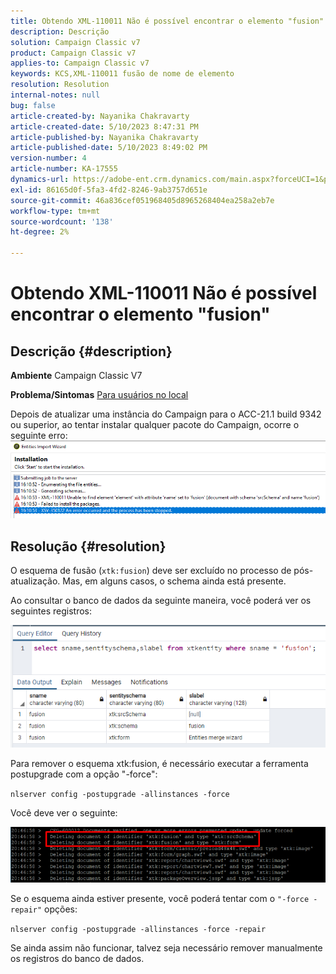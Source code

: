 ```yaml
---
title: Obtendo XML-110011 Não é possível encontrar o elemento "fusion"
description: Descrição
solution: Campaign Classic v7
product: Campaign Classic v7
applies-to: Campaign Classic v7
keywords: KCS,XML-110011 fusão de nome de elemento
resolution: Resolution
internal-notes: null
bug: false
article-created-by: Nayanika Chakravarty
article-created-date: 5/10/2023 8:47:31 PM
article-published-by: Nayanika Chakravarty
article-published-date: 5/10/2023 8:49:02 PM
version-number: 4
article-number: KA-17555
dynamics-url: https://adobe-ent.crm.dynamics.com/main.aspx?forceUCI=1&pagetype=entityrecord&etn=knowledgearticle&id=bfce3ce1-73ef-ed11-8849-6045bd006239
exl-id: 86165d0f-5fa3-4fd2-8246-9ab3757d651e
source-git-commit: 46a836cef051968405d8965268404ea258a2eb7e
workflow-type: tm+mt
source-wordcount: '138'
ht-degree: 2%

---
```


# Obtendo XML-110011 Não é possível encontrar o elemento &quot;fusion&quot;

## Descrição {#description}

<b>Ambiente</b>
Campaign Classic V7


<b>Problema/Sintomas</b>
<u>Para usuários no local</u>

Depois de atualizar uma instância do Campaign para o ACC-21.1 build 9342 ou superior, ao tentar instalar qualquer pacote do Campaign, ocorre o seguinte erro:
<br>![](assets/___c0ce3ce1-73ef-ed11-8849-6045bd006239___.png)

## Resolução {#resolution}


O esquema de fusão (`xtk:fusion`) deve ser excluído no processo de pós-atualização. Mas, em alguns casos, o schema ainda está presente.

Ao consultar o banco de dados da seguinte maneira, você poderá ver os seguintes registros:

![](assets/5cf5ba8b-f838-ec11-b6e6-000d3a348885.png)

Para remover o esquema xtk:fusion, é necessário executar a ferramenta postupgrade com a opção &quot;-force&quot;:

`nlserver config -postupgrade -allinstances -force`

Você deve ver o seguinte:

![](assets/406e7298-f938-ec11-b6e6-000d3a348885.png)

Se o esquema ainda estiver presente, você poderá tentar com o `"-force -repair"` opções:

`nlserver config -postupgrade -allinstances -force -repair`

Se ainda assim não funcionar, talvez seja necessário remover manualmente os registros do banco de dados.
